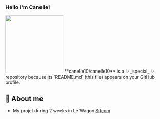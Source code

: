 ### Hello I'm Canelle! 

<img height="180em" src="https://github-readme-stats.vercel.app/apicanelle10Gapur&show_icons=true&hide_border=true&&count_private=true&include_all_commits=true" />
**canelle10/canelle10** is a ✨ _special_ ✨ repository because its `README.md` (this file) appears on your GitHub profile.

## 👋 About me

- My projet during 2 weeks in Le Wagon [Sitcom](http://www.sitcom.live/)
